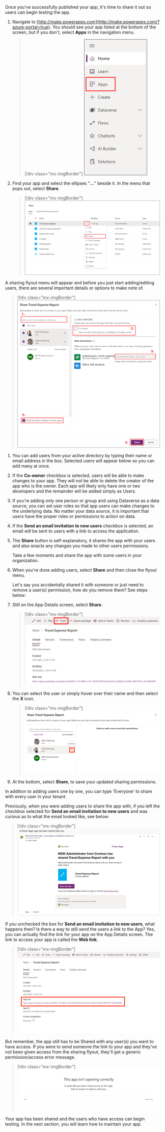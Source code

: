 Once you've successfully published your app, it's time to share it out so users can begin testing the app.

1. Navigate to [http://make.powerapps.com](http://make.powerapps.com/?azure-portal=true). You should see your app listed at the bottom of the screen, but if you don't, select **Apps** in the navigation menu.

    > [!div class="mx-imgBorder"]
    > [![Screenshot of the Power Apps left navigation menu with the Apps option highlighted.](../media/apps-menu-option.png)](../media/apps-menu-option.png#lightbox)

1. Find your app and select the ellipses "**...**" beside it. In the menu that pops out, select **Share**.

    > [!div class="mx-imgBorder"]
    > [![Screenshot of the Apps menu with The Travel Expenses report selected and the ellipses and share options highlighted.](../media/share-app.png)](../media/share-app.png#lightbox)

A sharing flyout menu will appear and before you just start adding/editing users, there are several important details or options to make note of.

> [!div class="mx-imgBorder"]
> [![Screenshot of Expense Report with options to Enter a name, select a Co-owner, data permissions, send invitation and share.](../media/share-travel-report.png)](../media/share-travel-report.png#lightbox)

1. You can add users from your active directory by typing their name or email address in the box. Selected users will appear below so you can add many at once.

1. If the **Co-owner** checkbox is selected, users will be able to make changes to your app. They will not be able to delete the creator of the app who is the owner. Each app will likely only have one or two developers and the remainder will be added simply as Users.

1. If you're adding only one person or group and using Dataverse as a data source, you can set user roles so that app users can make changes to the underlying data. No matter your data source, it is important that users have the proper roles or permissions to action on data.

1. If the **Send an email invitation to new users** checkbox is selected, an email will be sent to users with a link to access the application.

1. The **Share** button is self-explanatory, it shares the app with your users and also enacts any changes you made to other users permissions.

    Take a few moments and share the app with some users in your organization.

1. When you're done adding users, select **Share** and then close the flyout menu.

    Let's say you accidentally shared it with someone or just need to remove a user(s) permission, how do you remove them? See steps below:

1. Still on the App Details screen, select **Share**.

    > [!div class="mx-imgBorder"]
    > [![Screenshot of the App Details screen with the Share option highlighted in the top navigation bar.](../media/details-share.png)](../media/details-share.png#lightbox)

1. You can select the user or simply hover over their name and then select the **X** icon.

    > [!div class="mx-imgBorder"]
    > [![Screenshot of sample user Lidia Holloway selected and option to remove highlighted.](../media/user-select.png)](../media/user-select.png#lightbox)

1. At the bottom, select **Share**, to save your updated sharing permissions.

In addition to adding users one by one, you can type 'Everyone' to share with every user in your tenant.

Previously, when you were adding users to share the app with, if you left the checkbox selected for **Send an email invitation to new users** and was curious as to what the email looked like, see below:

> [!div class="mx-imgBorder"]
> [![Screenshot of a sample email invitation to view the Travel Expense Report.](../media/invitation-email.png)](../media/invitation-email.png#lightbox)

If you unchecked the box for **Send an email invitation to new users**, what happens then? Is there a way to still send the users a link to the App? Yes, you can actually find the link for your app on the App Details screen. The link to access your app is called the **Web link**.

> [!div class="mx-imgBorder"]
> [![Screenshot of the App Details tab with the Web Link highlighted.](../media/web-link.png)](../media/web-link.png#lightbox)

But remember, the app still has to be Shared with any user(s) you want to have access. If you were to send someone the link to your app and they've not been given access from the sharing flyout, they'll get a generic permission/access error message.

> [!div class="mx-imgBorder"]
> [![Screenshot of message This app isn't opening correctly. It looks like you don't have access to this app. Ask its owner to share it with you.](../media/error-message.png)](../media/error-message.png#lightbox)

Your app has been shared and the users who have access can begin testing. In the next section, you will learn how to maintain your app.
